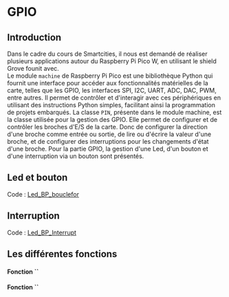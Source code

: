 # GPIO
## Introduction
Dans le cadre du cours de Smartcities, il nous est demandé de réaliser plusieurs applications autour du Raspberry Pi Pico W, en utilisant le shield Grove founit avec.<BR>
Le module `machine` de Raspberry Pi Pico est une bibliothèque Python qui fournit une interface pour accéder aux fonctionnalités matérielles de la carte, telles que les GPIO, les interfaces SPI, I2C, UART, ADC, DAC, PWM, entre autres. Il permet de contrôler et d'interagir avec ces périphériques en utilisant des instructions Python simples, facilitant ainsi la programmation de projets embarqués. La classe `PIN`, présente dans le module machine, est la classe utilisée pour la gestion des GPIO. Elle permet de configurer et de contrôler les broches d'E/S de la carte. Donc de configurer la direction d'une broche comme entrée ou sortie, de lire ou d'écrire la valeur d'une broche, et de configurer des interruptions pour les changements d'état d'une broche. 
Pour la partie GPIO, la gestion d'une Led, d'un bouton et d'une interruption via un bouton sont présentés.
## Led et bouton

Code : [Led_BP_bouclefor](https://github.com/hepl-leclercq/smartcities/blob/4bdb1034d0ef0033ecef4018052e9c295b761aa2/GPIO/Led_BP_bouclefor.py)

## Interruption

Code : [Led_BP_Interrupt](https://github.com/hepl-leclercq/smartcities/blob/0b574c7c24d3611e5b671a340976c71a10b51375/GPIO/Led_BP_Interrupt.py)

## Les différentes fonctions
#### Fonction ``
 
#### Fonction ``
